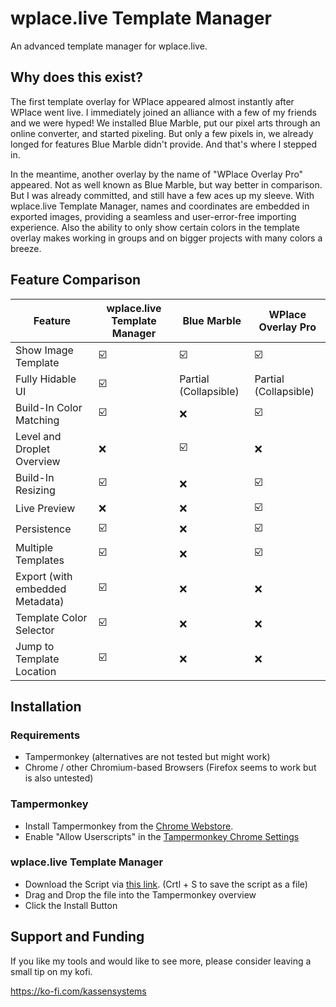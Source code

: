 # wplace.live Template Manager

An advanced template manager for wplace.live.

## Why does this exist?

The first template overlay for WPlace appeared almost instantly after WPlace went live. 
I immediately joined an alliance with a few of my friends and we were hyped! 
We installed Blue Marble, put our pixel arts through an online converter, and started pixeling.
But only a few pixels in, we already longed for features Blue Marble didn't provide. And that's where I stepped in.

In the meantime, another overlay by the name of "WPlace Overlay Pro" appeared. Not as well known as Blue Marble,
but way better in comparison. But I was already committed, and still have a few aces up my sleeve.
With wplace.live Template Manager, names and coordinates are embedded in exported images, providing a seamless and
user-error-free importing experience. Also the ability to only show certain colors in the template overlay makes
working in groups and on bigger projects with many colors a breeze.

## Feature Comparison

| Feature                         | wplace.live Template Manager | Blue Marble           | WPlace Overlay Pro   |
|---------------------------------|------------------------------|-----------------------|----------------------|
| Show Image Template               | ☑️                           | ☑️                    | ☑️                   |
| Fully Hidable UI                | ☑️                           | Partial (Collapsible) | Partial (Collapsible) |
| Build-In Color Matching         | ☑️                           | ❌                     | ☑️                   |
| Level and Droplet Overview      | ❌                            | ☑️                    | ❌                    |
| Build-In Resizing               | ☑️                           | ❌                     | ☑️                   |
| Live Preview                    | ❌                            | ❌                     | ☑️                   |
| Persistence                     | ☑️                           | ❌                     | ☑️                   |
| Multiple Templates              | ☑️                           | ❌                     | ☑️                   |
| Export (with embedded Metadata) | ☑️                           | ❌                     | ❌                    |
| Template Color Selector         | ☑️                           | ❌                     | ❌                    |
| Jump to Template Location       | ☑️                           | ❌                     | ❌                    |

## Installation

### Requirements

- Tampermonkey (alternatives are not tested but might work)
- Chrome / other Chromium-based Browsers (Firefox seems to work but is also untested)

### Tampermonkey

- Install Tampermonkey from the [Chrome Webstore](https://chromewebstore.google.com/detail/tampermonkey/dhdgffkkebhmkfjojejmpbldmpobfkfo).
- Enable "Allow Userscripts" in the [Tampermonkey Chrome Settings](chrome://extensions/?id=dhdgffkkebhmkfjojejmpbldmpobfkfo)

### wplace.live Template Manager

- Download the Script via [this link](https://raw.githubusercontent.com/CedricKassen/wplace-template-manager/refs/heads/main/dist/wplace-template-manager.user.js).
  (Crtl + S to save the script as a file)
- Drag and Drop the file into the Tampermonkey overview
- Click the Install Button 

## Support and Funding

If you like my tools and would like to see more, please consider leaving a small tip on my kofi.

https://ko-fi.com/kassensystems
